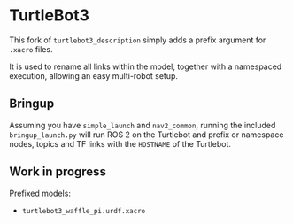 # TurtleBot3

This fork of `turtlebot3_description` simply adds a prefix argument for `.xacro` files.

It is used to rename all links within the model, together with a namespaced execution, allowing an easy multi-robot setup.

## Bringup

Assuming you have `simple_launch` and `nav2_common`, running the included `bringup_launch.py` will run ROS 2 on the Turtlebot and prefix or namespace nodes, topics and TF links with the `HOSTNAME` of the Turtlebot.

## Work in progress

Prefixed models:

 - `turtlebot3_waffle_pi.urdf.xacro`
